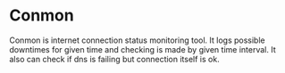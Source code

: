 # Conmon

Conmon is internet connection status monitoring tool. It logs possible downtimes for given time and checking is made by given time interval. It also can check if dns is failing but connection itself is ok.

